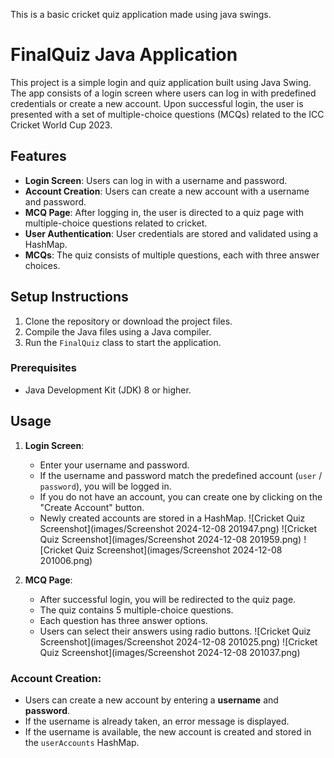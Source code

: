 This is a basic cricket quiz application made using java swings.

# FinalQuiz Java Application

This project is a simple login and quiz application built using Java Swing. The app consists of a login screen where users can log in with predefined credentials or create a new account. Upon successful login, the user is presented with a set of multiple-choice questions (MCQs) related to the ICC Cricket World Cup 2023.

## Features

- **Login Screen**: Users can log in with a username and password.
- **Account Creation**: Users can create a new account with a username and password.
- **MCQ Page**: After logging in, the user is directed to a quiz page with multiple-choice questions related to cricket.
- **User Authentication**: User credentials are stored and validated using a HashMap.
- **MCQs**: The quiz consists of multiple questions, each with three answer choices.

## Setup Instructions

1. Clone the repository or download the project files.
2. Compile the Java files using a Java compiler.
3. Run the `FinalQuiz` class to start the application.

### Prerequisites

- Java Development Kit (JDK) 8 or higher.

## Usage

1. **Login Screen**:
   - Enter your username and password.
   - If the username and password match the predefined account (`user` / `password`), you will be logged in.
   - If you do not have an account, you can create one by clicking on the "Create Account" button.
   - Newly created accounts are stored in a HashMap.
     ![Cricket Quiz Screenshot](images/Screenshot 2024-12-08 201947.png)
     ![Cricket Quiz Screenshot](images/Screenshot 2024-12-08 201959.png)
     ![Cricket Quiz Screenshot](images/Screenshot 2024-12-08 201006.png)




2. **MCQ Page**:
   - After successful login, you will be redirected to the quiz page.
   - The quiz contains 5 multiple-choice questions.
   - Each question has three answer options.
   - Users can select their answers using radio buttons.
![Cricket Quiz Screenshot](images/Screenshot 2024-12-08 201025.png)
![Cricket Quiz Screenshot](images/Screenshot 2024-12-08 201037.png)
### Account Creation:
- Users can create a new account by entering a **username** and **password**.
- If the username is already taken, an error message is displayed.
- If the username is available, the new account is created and stored in the `userAccounts` HashMap.



